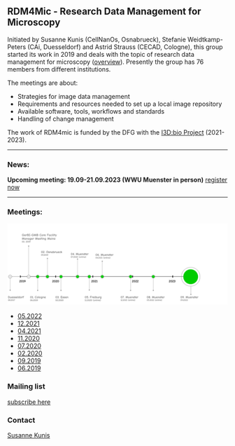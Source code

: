 ## RDM4Mic - Research Data Management for Microscopy

Initiated by Susanne Kunis (CellNanOs, Osnabrueck), Stefanie Weidtkamp-Peters (CAi, Duesseldorf) and Astrid Strauss (CECAD, Cologne), this group started its work in 2019 and deals with the topic of research data management for microscopy ([overview](https://github.com/German-BioImaging/RDM4mic/blob/master/presentations/Rdm4mic_landscape_elmi2021.pdf)). Presently the group has 76 members from different institutions.

The meetings are about:

- Strategies for image data management
- Requirements and resources needed to set up a local image repository
- Available software, tools, workflows and standards
- Handling of change management

The work of RDM4mic is funded by the DFG with the [I3D:bio Project](https://gerbi-gmb.de/i3dbio/i3dbio-about/) (2021-2023).

---

### News:

**Upcoming meeting: 19.09-21.09.2023 (WWU Muenster in person)** [register now](https://forms.gle/8N5hrRwSVAy74P7E6 )
 

---

### Meetings:

<img src="./assets/RDM4mic_meetings.png" width="700">

- [05.2022](https://github.com/German-BioImaging/RDM4mic/tree/master/meetings/2022-05)
- [12.2021](https://github.com/German-BioImaging/RDM4mic/blob/master/meetings/2021-12)
- [04.2021](https://github.com/German-BioImaging/RDM4mic/tree/master/meetings/2021-04)
- [11.2020](https://github.com/German-BioImaging/RDM4mic/tree/master/meetings/2020-11)
- [07.2020](https://github.com/German-BioImaging/RDM4mic/tree/master/meetings/2020-07)
- [02.2020](https://github.com/German-BioImaging/RDM4mic/tree/master/meetings/2020-02)
- [09.2019](https://github.com/German-BioImaging/RDM4mic/tree/master/meetings/2019-09)
- [06.2019](https://github.com/German-BioImaging/RDM4mic/tree/master/meetings/2019-06)


### Mailing list
[subscribe here](https://www.listserv.dfn.de/sympa/info/rdm4mic)

### Contact
[Susanne Kunis](<sukunis@uos.de>)
